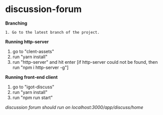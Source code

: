 # discussion-forum

**Branching**

	1. Go to the latest branch of the project.

**Running http-server**
	
 1. go to "clent-assets"
 2. run "yarn install"
 3. run "http-server" and hit enter [if http-server could not be found, then run "npm i http-server -g"] 
 
**Running front-end client**
 1. go to "igot-discuss"
 2. run "yarn install"
 3. run "npm run start"

*discussion forum should run on localhost:3000/app/discuss/home*
